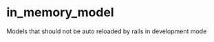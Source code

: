 in_memory_model
===============

Models that should not be auto reloaded by rails in development mode
